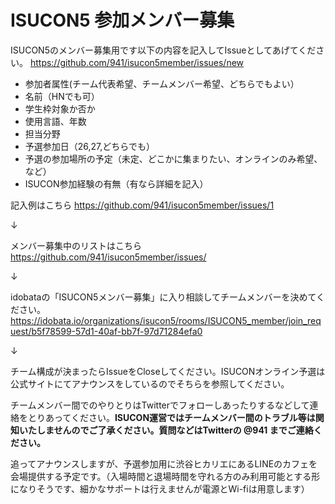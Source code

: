 ISUCON5 参加メンバー募集
=======

ISUCON5のメンバー募集用です以下の内容を記入してIssueとしてあげてください。
https://github.com/941/isucon5member/issues/new

- 参加者属性(チーム代表希望、チームメンバー希望、どちらでもよい）
- 名前（HNでも可）
- 学生枠対象か否か
- 使用言語、年数
- 担当分野
- 予選参加日（26,27,どちらでも）
- 予選の参加場所の予定（未定、どこかに集まりたい、オンラインのみ希望、など）
- ISUCON参加経験の有無（有なら詳細を記入）


記入例はこちら https://github.com/941/isucon5member/issues/1

↓ 

メンバー募集中のリストはこちら  
https://github.com/941/isucon5member/issues/

↓ 

idobataの「ISUCON5メンバー募集」に入り相談してチームメンバーを決めてください。
https://idobata.io/organizations/isucon5/rooms/ISUCON5_member/join_request/b5f78599-57d1-40af-bb7f-97d71284efa0

↓

チーム構成が決まったらIssueをCloseしてください。ISUCONオンライン予選は公式サイトにてアナウンスをしているのでそちらを参照してください。


チームメンバー間でのやりとりはTwitterでフォローしあったりするなどして連絡をとりあってください。<b>ISUCON運営ではチームメンバー間のトラブル等は関知いたしませんのでご了承ください。質問などはTwitterの @941 までご連絡ください。</b>

追ってアナウンスしますが、予選参加用に渋谷ヒカリエにあるLINEのカフェを会場提供する予定です。（入場時間と退場時間を守れる方のみ利用可能とする形になりそうです、細かなサポートは行えませんが電源とWi-fiは用意します）

